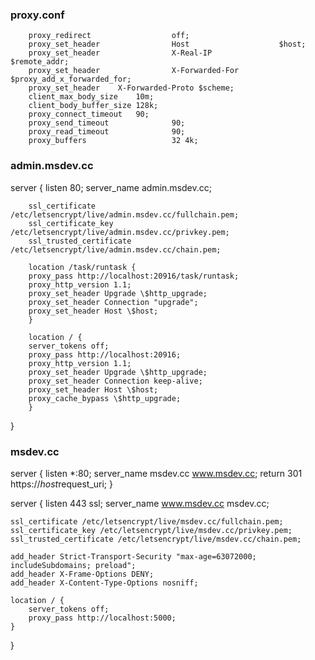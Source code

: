 

### proxy.conf
        proxy_redirect                  off;
        proxy_set_header                Host                    $host;
        proxy_set_header                X-Real-IP               $remote_addr;
        proxy_set_header                X-Forwarded-For $proxy_add_x_forwarded_for;
        proxy_set_header    X-Forwarded-Proto $scheme;
        client_max_body_size    10m;
        client_body_buffer_size 128k;
        proxy_connect_timeout   90;
        proxy_send_timeout              90;
        proxy_read_timeout              90;
        proxy_buffers                   32 4k;




### admin.msdev.cc
 server {
        listen 80;
        server_name admin.msdev.cc;
        
        ssl_certificate /etc/letsencrypt/live/admin.msdev.cc/fullchain.pem;
        ssl_certificate_key /etc/letsencrypt/live/admin.msdev.cc/privkey.pem;
        ssl_trusted_certificate /etc/letsencrypt/live/admin.msdev.cc/chain.pem;

        location /task/runtask {
        proxy_pass http://localhost:20916/task/runtask;
        proxy_http_version 1.1;
        proxy_set_header Upgrade \$http_upgrade;
        proxy_set_header Connection "upgrade";
        proxy_set_header Host \$host;
        }

        location / {
        server_tokens off;
        proxy_pass http://localhost:20916;
        proxy_http_version 1.1;
        proxy_set_header Upgrade \$http_upgrade;
        proxy_set_header Connection keep-alive;
        proxy_set_header Host \$host;
        proxy_cache_bypass \$http_upgrade;
        }
}

### msdev.cc
server {
        listen *:80;
        server_name msdev.cc www.msdev.cc;
        return 301 https://$host$request_uri;
}

server {
    listen 443 ssl;
    server_name www.msdev.cc msdev.cc;

    ssl_certificate /etc/letsencrypt/live/msdev.cc/fullchain.pem;
    ssl_certificate_key /etc/letsencrypt/live/msdev.cc/privkey.pem;
    ssl_trusted_certificate /etc/letsencrypt/live/msdev.cc/chain.pem;

    add_header Strict-Transport-Security "max-age=63072000; includeSubdomains; preload";
    add_header X-Frame-Options DENY;
    add_header X-Content-Type-Options nosniff;

    location / {
        server_tokens off;
        proxy_pass http://localhost:5000;
    }
}

